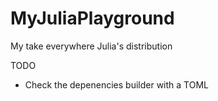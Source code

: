 # MyJuliaPlayground
My take everywhere Julia's distribution

TODO
* Check the depenencies builder with a TOML

